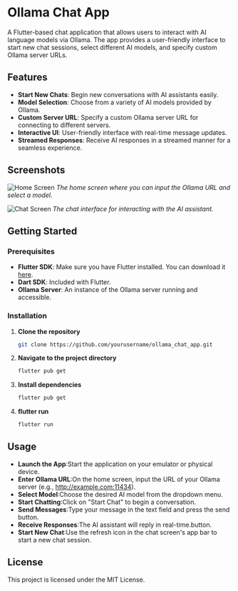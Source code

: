 # Ollama Chat App

A Flutter-based chat application that allows users to interact with AI language models via Ollama. The app provides a user-friendly interface to start new chat sessions, select different AI models, and specify custom Ollama server URLs.

## Features

- **Start New Chats**: Begin new conversations with AI assistants easily.
- **Model Selection**: Choose from a variety of AI models provided by Ollama.
- **Custom Server URL**: Specify a custom Ollama server URL for connecting to different servers.
- **Interactive UI**: User-friendly interface with real-time message updates.
- **Streamed Responses**: Receive AI responses in a streamed manner for a seamless experience.

## Screenshots

![Home Screen](![image](https://github.com/user-attachments/assets/45874695-f7f9-449f-b662-5c9fe19bff6d)
)
*The home screen where you can input the Ollama URL and select a model.*

![Chat Screen](![image](https://github.com/user-attachments/assets/3b00fa67-da35-4415-89de-bc15b27e384e)
)
*The chat interface for interacting with the AI assistant.*

## Getting Started

### Prerequisites

- **Flutter SDK**: Make sure you have Flutter installed. You can download it [here](https://flutter.dev/docs/get-started/install).
- **Dart SDK**: Included with Flutter.
- **Ollama Server**: An instance of the Ollama server running and accessible.

### Installation

1. **Clone the repository**
   ```bash
   git clone https://github.com/yourusername/ollama_chat_app.git
   ```

2. **Navigate to the project directory**
   ```bash
   flutter pub get
   ```

3. **Install dependencies**
   ```bash
   flutter pub get
   ```

4. **flutter run**
   ```bash
   flutter run
   ```

## Usage
- **Launch the App**:Start the application on your emulator or physical device.
- **Enter Ollama URL**:On the home screen, input the URL of your Ollama server (e.g., http://example.com:11434).
- **Select Model**:Choose the desired AI model from the dropdown menu.
- **Start Chatting**:Click on "Start Chat" to begin a conversation.
- **Send Messages**:Type your message in the text field and press the send button.
- **Receive Responses**:The AI assistant will reply in real-time.button.
- **Start New Chat**:Use the refresh icon in the chat screen's app bar to start a new chat session.

## License
This project is licensed under the MIT License.
